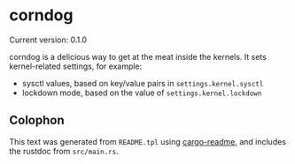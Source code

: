# corndog

Current version: 0.1.0

corndog is a delicious way to get at the meat inside the kernels.
It sets kernel-related settings, for example:
* sysctl values, based on key/value pairs in `settings.kernel.sysctl`
* lockdown mode, based on the value of `settings.kernel.lockdown`

## Colophon

This text was generated from `README.tpl` using [cargo-readme](https://crates.io/crates/cargo-readme), and includes the rustdoc from `src/main.rs`.
